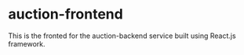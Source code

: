 # auction-frontend
This is the fronted for the auction-backend service built using React.js framework.
